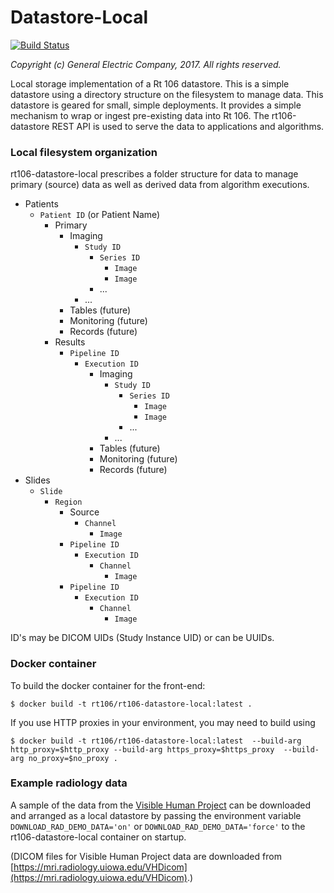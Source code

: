 # Datastore-Local
[![Build Status](http://ideker.crd.ge.com:8888/buildStatus/icon?job=rt106/rt106-datastore-local/master)](http://ideker.crd.ge.com:8888/job/rt106/job/rt106-data-local/job/master/)

_Copyright (c) General Electric Company, 2017.  All rights reserved._

Local storage implementation of a Rt 106 datastore.  This is a simple datastore using a directory structure on the filesystem to manage data. This datastore is geared for small, simple deployments. It provides a simple mechanism to wrap or ingest pre-existing data into Rt 106.  The rt106-datastore REST API is used to serve the data to applications and algorithms.

### Local filesystem organization

rt106-datastore-local prescribes a folder structure for data to manage primary (source) data as well as derived data from algorithm executions.

* Patients
    * ```Patient ID``` (or Patient Name)
        * Primary
            * Imaging
                * ```Study ID```
                    * ```Series ID```
                        * ```Image```
                        * ```Image```
                    * ...
                * ...
            * Tables (future)
            * Monitoring (future)
            * Records (future)
        * Results
            * ```Pipeline ID```
                * ```Execution ID```        
                    * Imaging
                        * ```Study ID```
                            * ```Series ID```
                                * ```Image```
                                * ```Image```
                            * ...
                        * ...
                    * Tables (future)
                    * Monitoring (future)
                    * Records (future)
* Slides
    * ```Slide```
        * ```Region```
            * Source
                * ```Channel```
                    * ```Image```
            * ```Pipeline ID```
                * ```Execution ID```
                    * ```Channel```
                        * ```Image```
            * ```Pipeline ID```
                * ```Execution ID```
                    * ```Channel```
                        * ```Image```


ID's may be DICOM UIDs (Study Instance UID) or can be UUIDs.

### Docker container

To build the docker container for the front-end:

    $ docker build -t rt106/rt106-datastore-local:latest .

If you use HTTP proxies in your environment, you may need to build using

    $ docker build -t rt106/rt106-datastore-local:latest  --build-arg http_proxy=$http_proxy --build-arg https_proxy=$https_proxy  --build-arg no_proxy=$no_proxy .

### Example radiology data

A sample of the data from the [Visible Human Project](https://www.nlm.nih.gov/research/visible/visible_human.html) can be downloaded and arranged as a local datastore by passing the environment variable ```DOWNLOAD_RAD_DEMO_DATA='on'``` or ```DOWNLOAD_RAD_DEMO_DATA='force'``` to the rt106-datastore-local container on startup.

(DICOM files for Visible Human Project data are downloaded from [https://mri.radiology.uiowa.edu/VHDicom](https://mri.radiology.uiowa.edu/VHDicom).)
